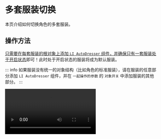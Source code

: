 # 多套服装切换

本页介绍如何切换角色的多套服装。

## 操作方法

<u>只需要在每套服装的根对象上添加 `LI AutoDresser` 组件，并确保只有一套服装处于开启状态</u>即可！此时处于开启状态的服装将成为默认服装。

::: info
如果服装没有统一的对象结构（比如角色的标准服装），请在服装的任意部分添加 `LI AutoDresser` 组件，并在 `一起操作的参数` 的 `对象开关` 中添加服装的其他部分。
:::

<video controls="controls" src="/images/ja/tutorial/costume.webm" />

## 不想直接在服装上添加组件的情况

可以使用 `LI CostumeChanger` 代替。使用这个组件时，请手动设置需要开关的对象。 